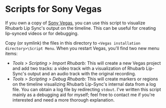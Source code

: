 # Scripts for Sony Vegas

If you own a copy of [Sony Vegas](http://www.sonycreativesoftware.com/vegassoftware), you can use this script to visualize Rhubarb Lip Sync's output on the timeline. This can be useful for creating lip-synced videos or for debugging.

Copy (or symlink) the files in this directory to `<Vegas installation directory>\Script Menu`. When you restart Vegas, you'll find two new menu items:

* *Tools > Scripting > Import Rhubarb:* This will create a new Vegas project and add two tracks: a video track with a visualization of Rhubarb Lip-Sync's output and an audio track with the original recording.
* *Tools > Scripting > Debug Rhubarb:* This will create markers or regions on the timeline visualizing Rhubarb Lip-Sync's internal data from a log file. You can obtain a log file by redirecting `stdout`. I've written this script mainly as a debugging aid for myself; feel free to contact me if you're interested and need a more thorough explanation.